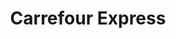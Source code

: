 ---
title: "Carrefour Express"
url: /nice/carrefour-express-boulevard-saint-roch/
shop: commodité
---
